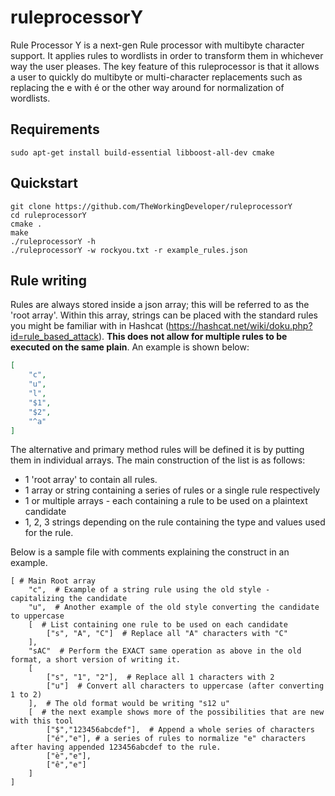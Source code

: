 # ruleprocessorY
Rule Processor Y is a next-gen Rule processor with multibyte character support. It applies rules to wordlists in order to transform them in whichever way the user pleases.
The key feature of this ruleprocessor is that it allows a user to quickly do multibyte or multi-character replacements such as replacing the e with é or the other way around for normalization of wordlists.

## Requirements
```
sudo apt-get install build-essential libboost-all-dev cmake
```

## Quickstart
```
git clone https://github.com/TheWorkingDeveloper/ruleprocessorY
cd ruleprocessorY
cmake .
make
./ruleprocessorY -h
./ruleprocessorY -w rockyou.txt -r example_rules.json
```

## Rule writing
Rules are always stored inside a json array; this will be referred to as the 'root array'. Within this array, strings can be placed with the standard rules you might be familiar with in Hashcat (https://hashcat.net/wiki/doku.php?id=rule_based_attack). **This does not allow for multiple rules to be executed on the same plain**. An example is shown below:

```json
[
    "c",
    "u",
    "l",
    "$1",
    "$2",
    "^a"
]
```

The alternative and primary method rules will be defined it is by putting them in individual arrays. The main construction of the list is as follows:
- 1 'root array' to contain all rules.
- 1 array or string containing a series of rules or a single rule respectively
- 1 or multiple arrays - each containing a rule to be used on a plaintext candidate
- 1, 2, 3 strings depending on the rule containing the type and values used for the rule.

Below is a sample file with comments explaining the construct in an example.
```
[ # Main Root array
    "c",  # Example of a string rule using the old style - capitalizing the candidate
    "u",  # Another example of the old style converting the candidate to uppercase
    [  # List containing one rule to be used on each candidate
        ["s", "A", "C"]  # Replace all "A" characters with "C"
    ],
    "sAC"  # Perform the EXACT same operation as above in the old format, a short version of writing it.
    [
        ["s", "1", "2"],  # Replace all 1 characters with 2
        ["u"]  # Convert all characters to uppercase (after converting 1 to 2)
    ],  # The old format would be writing "s12 u"
    [  # the next example shows more of the possibilities that are new with this tool
        ["$","123456abcdef"],  # Append a whole series of characters
        ["é","e"], # a series of rules to normalize "e" characters after having appended 123456abcdef to the rule.
        ["è","e"],
        ["ê","e"]
    ]
]
```
